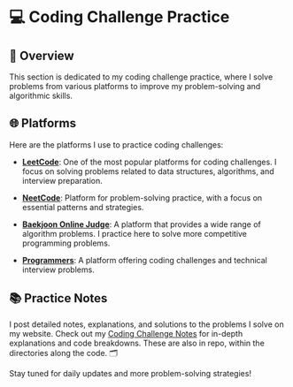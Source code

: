 # 💻 Coding Challenge Practice

## 📝 Overview
This section is dedicated to my coding challenge practice, where I solve problems from various platforms to improve my problem-solving and algorithmic skills.

## 🌐 Platforms

Here are the platforms I use to practice coding challenges:

- **[LeetCode](https://leetcode.com)**: One of the most popular platforms for coding challenges. I focus on solving problems related to data structures, algorithms, and interview preparation.
  
- **[NeetCode](https://neetcode.io/)**: Platform for problem-solving practice, with a focus on essential patterns and strategies.

- **[Baekjoon Online Judge](https://www.acmicpc.net/)**: A platform that provides a wide range of algorithm problems. I practice here to solve more competitive programming problems. 

- **[Programmers](https://programmers.co.kr/)**: A platform offering coding challenges and technical interview problems.

## 📚 Practice Notes

I post detailed notes, explanations, and solutions to the problems I solve on my website. Check out my [Coding Challenge Notes](https://lynjeong.com) for in-depth explanations and code breakdowns. These are also in repo, within the directories along the code. 🗂️

Stay tuned for daily updates and more problem-solving strategies!
